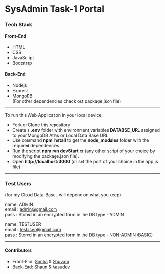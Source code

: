 <!--* NOTE! -->
<!--* Use Ctrl+K V to preview the markdown file in VS code-->
<!--* How to write an effective markdown: https://medium.com/echohub/write-simple-and-effective-markdown-tips-8e01fdddd70 -->

# SysAdmin Task-1 Portal

### Tech Stack
#### Front-End
- HTML
- CSS
- JavaScript
- Bootstrap
#### Back-End
- Nodejs  
- Express  
- MongoDB  
(For other dependencies check out package.json file)  

*** 
To run this Web Application in your local device,
- Fork or Clone this repository
- Create a **.env** folder with environment variables **DATABSE_URL** assigned to your MongoDB Atlas or Local Data Base URL 
- Use command **npm install** to get the **node_modules** folder with the required dependencies
- Run the script **npm run devStart** or (any other script of your choice by modifying the package.json file).
- Open **http://localhost:3000** (or set the port of your choice in the app.js file)
***

### Test Users
(for my Cloud Data-Base , will depend on what you keep) 

name: ADMIN  
email : admin@gmail.com  
pass : Stored in an encrypted form in the DB  <!--onlyadminknowsthispassword -->
type - ADMIN  
  
name: TESTUSER   
email : testuser@gmail.com  
pass : Stored in an encrypted form in the DB  <!--onlyadminknowsthispassword -->
type - NON-ADMIN (BASIC)  

***
#### Contributors
- Front-End: [Simha](https://github.com/Simha55) & [Shuvam](https://github.com/coffeeCoder69)
- Back-End: [Shaun](https://github.com/ShadowRnG) & [Vasudev](https://github.com/kinivasu)

